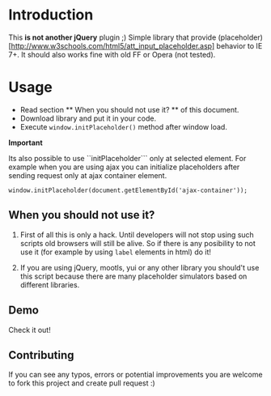 # Introduction #

This **is not another jQuery** plugin ;)
Simple library that provide (placeholder)[http://www.w3schools.com/html5/att_input_placeholder.asp]
behavior to IE 7+. It should also works fine with old FF or Opera (not tested).

# Usage #

* Read section ** When you should not use it? ** of this document.
* Download library and put it in your code.
* Execute ``window.initPlaceholder()`` method after window load.

**Important**

Its also possible to use ``initPlaceholder``` only at selected element. For example
when you are using ajax you can initialize placeholders after sending request only at
ajax container element.

``
    window.initPlaceholder(document.getElementById('ajax-container'));
``

## When you should not use it? ##

1. First of all this is only a hack. Until developers will not stop using such scripts
old browsers will still be alive. So if there is any posibility to not use it (for
example by using ``label`` elements in html) do it!

2. If you are using jQuery, mootls, yui or any other library you should't use
this script because there are many placeholder simulators based on different libraries.

## Demo ##

Check it out!

## Contributing ##

If you can see any typos, errors or potential improvements you are welcome to fork
this project and create pull request :)